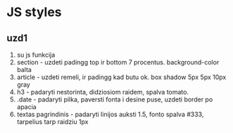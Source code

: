 # JS styles

## uzd1

1. su js funkcija
2. section - uzdeti padingg top ir bottom 7 procentus. background-color balta
3. article - uzdeti remeli, ir padingg kad butu ok. box shadow 5px 5px 10px gray
4. h3 - padaryti nestorinta, didziosiom raidem, spalva tomato.
5. .date - padaryti pilka, paversti fonta i desine puse, uzdeti border po apacia
6. textas pagrindinis - padaryti linijos auksti 1.5, fonto spalva #333, tarpelius tarp raidziu 1px
